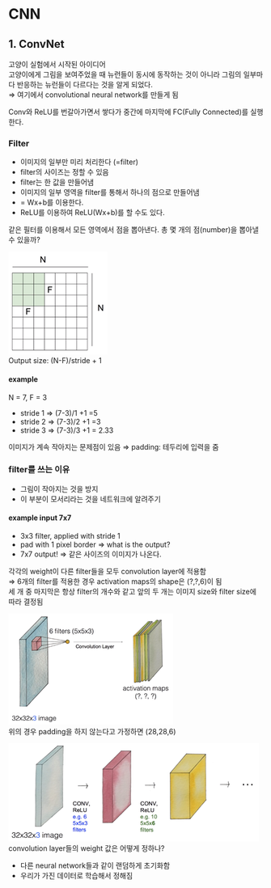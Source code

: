 # CNN
## 1. ConvNet
고양이 실험에서 시작된 아이디어  
고양이에게 그림을 보여주었을 때 뉴런들이 동시에 동작하는 것이 아니라 그림의 일부마다 반응하는 뉴런들이 다르다는 것을 알게 되었다.  
⇒ 여기에서 convolutional neural network를 만들게 됨  

Conv와 ReLU를 번갈아가면서 쌓다가 중간에 마지막에 FC(Fully Connected)를 실행한다.  

### Filter
- 이미지의 일부만 미리 처리한다 (=filter)
- filter의 사이즈는 정할 수 있음
- filter는 한 값을 만들어냄
- 이미지의 일부 영역을 filter를 통해서 하나의 점으로 만들어냄
- = Wx+b를 이용한다.
- ReLU를 이용하여 ReLU(Wx+b)를 할 수도 있다.

같은 필터를 이용해서 모든 영역에서 점을 뽑아낸다.
총 몇 개의 점(number)을 뽑아낼 수 있을까?  

![filter example](https://github.com/jionchu/Study/blob/master/Deep%20Learning/images/filter_example.png)  
Output size: (N-F)/stride + 1

#### example
N = 7, F = 3  
- stride 1 ⇒ (7-3)/1 +1 =5
- stride 2 ⇒ (7-3)/2 +1 =3
- stride 3 ⇒ (7-3)/3 +1 = 2.33

이미지가 계속 작아지는 문제점이 있음
⇒ padding: 테두리에 입력을 줌

### filter를 쓰는 이유
- 그림이 작아지는 것을 방지
- 이 부분이 모서리라는 것을 네트워크에 알려주기

#### example input 7x7
- 3x3 filter, applied with stride 1
- pad with 1 pixel border ⇒ what is the output?
- 7x7 output! ⇒ 같은 사이즈의 이미지가 나온다.

각각의 weight이 다른 filter들을 모두 convolution layer에 적용함  
⇒ 6개의 filter를 적용한 경우 activation maps의 shape은 (?,?,6)이 됨  
세 개 중 마지막은 항상 filter의 개수와 같고 앞의 두 개는 이미지 size와 filter size에 따라 결정됨    

![filter example](https://github.com/jionchu/Study/blob/master/Deep%20Learning/images/filter_example2.png)  
위의 경우 padding을 하지 않는다고 가정하면 (28,28,6)  

![filter example](https://github.com/jionchu/Study/blob/master/Deep%20Learning/images/filter_example3.png)  
convolution layer들의 weight 값은 어떻게 정하나?  
- 다른 neural network들과 같이 랜덤하게 초기화함  
- 우리가 가진 데이터로 학습해서 정해짐  